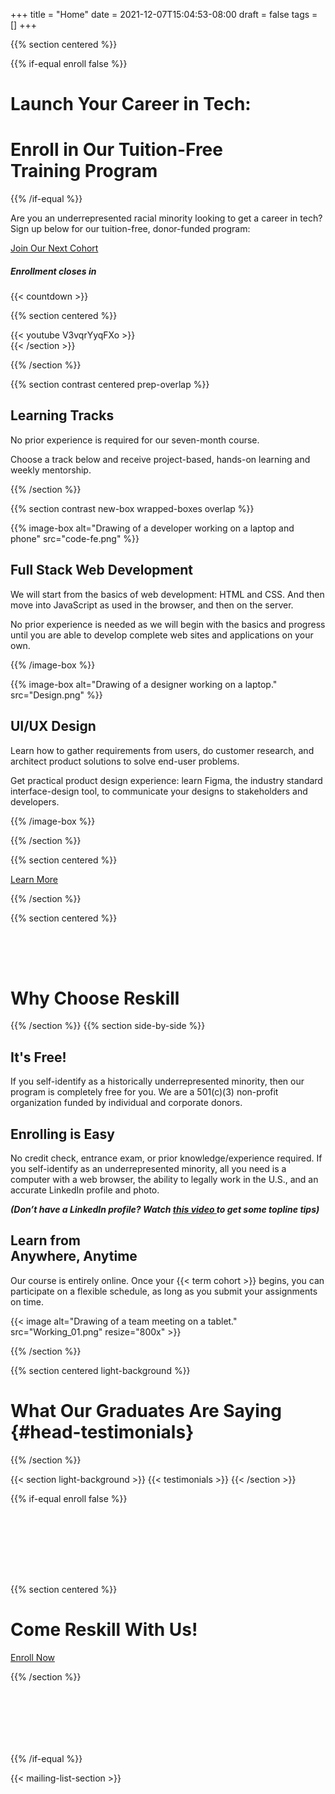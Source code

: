 +++
title = "Home"
date = 2021-12-07T15:04:53-08:00
draft = false
tags = []
+++

{{% section centered %}}

{{% if-equal enroll false %}}

<h1 class="header-text">Launch Your Career in Tech:</h1>

# Enroll in Our Tuition-Free <br> Training Program
{{% /if-equal %}}
<p class="header-footnote">
Are you an underrepresented racial minority looking to get a career in tech? Sign up below for our tuition-free, donor-funded program:
</p>

<a class="button-like standout" target="_blank" href="https://reskill-form.netlify.app/">Join Our Next Cohort</a>

 ##### Enrollment closes in
{{< countdown >}}

{{% section centered %}}
<div style="max-width: 800px; margin: auto;">
{{< youtube V3vqrYyqFXo >}}
</div>
{{< /section >}}

{{% /section %}}


{{% section contrast centered prep-overlap %}}

## Learning Tracks

No prior experience is required for our seven-month course.

Choose a track below and receive project-based, hands-on learning and weekly
mentorship.

{{% /section %}}
<div class="leftoverlap">

{{% section contrast new-box wrapped-boxes overlap %}}

{{% image-box alt="Drawing of a developer working on a laptop and phone"
    src="code-fe.png" %}}
<div class="left-box">

## Full Stack Web Development 
</div>

We will start from the basics of web development: HTML and CSS. And then move into JavaScript as used in the browser, and then on the server.

No prior experience is needed as we will begin with the basics and progress until you are able to develop complete web sites and applications on your own.


{{% /image-box %}}

{{% image-box alt="Drawing of a designer working on a laptop."
    src="Design.png" %}}
<div class="left-box">

## UI/UX Design

</div>


Learn how to gather requirements from users, do customer research, and architect product solutions to solve end-user problems.

Get practical product design experience: learn Figma, the industry standard interface-design tool, to communicate your designs to stakeholders and developers.

{{% /image-box %}}

{{% /section %}}
</div>
{{% section  centered  %}}

<a class="button-like standout" href="/learn-more">Learn More</a>

{{% /section %}}

{{% section  centered  %}}

<div style="padding-top:50px;"">

# Why Choose Reskill

</div>
{{% /section %}}
{{% section side-by-side %}}

<div>

## It's Free!

If you self-identify as a historically underrepresented minority, then
our program is completely free for you. We are a 501(c)(3) non-profit
organization funded by individual and corporate donors.

## Enrolling is Easy
No credit check, entrance exam, or prior knowledge/experience required. If you self-identify as an underrepresented minority, all you need is a computer with a web browser, the ability to legally work in the U.S., and an accurate LinkedIn profile and photo.

<i>
<b>
(Don’t have a LinkedIn profile? Watch <a href="https://www.youtube.com/watch?v=iubjqvaqZHM" target="_blank"> this video </a> to get some topline tips) 
</b>
</i>

## Learn from<br>Anywhere, Anytime

Our course is entirely online. Once your {{< term cohort >}} begins, you can
participate on a flexible schedule, as long as you submit your assignments
on time.


</div>

{{< image alt="Drawing of a team meeting on a tablet."
    src="Working_01.png" resize="800x" >}}

{{% /section %}}



{{% section centered light-background %}}

# What Our Graduates Are Saying {#head-testimonials}

{{% /section %}}

{{< section light-background >}}
{{< testimonials >}}
{{< /section >}}

{{% if-equal enroll false %}}

<div style="padding-top:100px;padding-bottom:100px;">

{{% section centered  %}}

# Come Reskill With Us!


<a class="button-like standout" target="_blank" href="https://reskill-form.netlify.app/">Enroll Now</a>

{{% /section %}}
</div>
{{% /if-equal %}}

{{< mailing-list-section >}}
